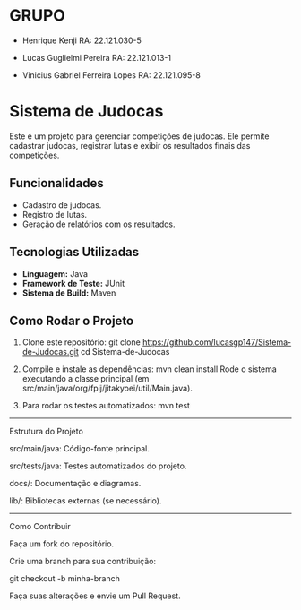 # GRUPO
- Henrique Kenji RA: 22.121.030-5

- Lucas Guglielmi Pereira RA: 22.121.013-1

- Vinicius Gabriel Ferreira Lopes RA: 22.121.095-8

# Sistema de Judocas

Este é um projeto para gerenciar competições de judocas. Ele permite cadastrar judocas, registrar lutas e exibir os resultados finais das competições.

## Funcionalidades
- Cadastro de judocas.
- Registro de lutas.
- Geração de relatórios com os resultados.

## Tecnologias Utilizadas
- **Linguagem:** Java
- **Framework de Teste:** JUnit
- **Sistema de Build:** Maven

## Como Rodar o Projeto
1. Clone este repositório:
   git clone https://github.com/lucasgp147/Sistema-de-Judocas.git
   cd Sistema-de-Judocas
   
2. Compile e instale as dependências:
mvn clean install
Rode o sistema executando a classe principal (em src/main/java/org/fpij/jitakyoei/util/Main.java).

3. Para rodar os testes automatizados:
mvn test

-------------------------------
Estrutura do Projeto

src/main/java: Código-fonte principal.

src/tests/java: Testes automatizados do projeto.

docs/: Documentação e diagramas.

lib/: Bibliotecas externas (se necessário).

-------------------------------

Como Contribuir

Faça um fork do repositório.

Crie uma branch para sua contribuição:

git checkout -b minha-branch

Faça suas alterações e envie um Pull Request.


